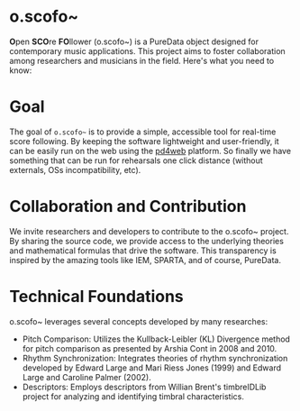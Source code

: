 # o.scofo~

**O**pen **SCO**re **FO**llower (o.scofo~) is a PureData object designed for contemporary music applications. This project aims to foster collaboration among researchers and musicians in the field. Here's what you need to know:

# Goal

The goal of `o.scofo~` is to provide a simple, accessible tool for real-time score following. By keeping the software lightweight and user-friendly, it can be easily run on the web using the [pd4web](https://charlesneimog.github.io/pd4web/) platform. So finally we have something that can be run for rehearsals one click distance (without externals, OSs incompatibility, etc).

# Collaboration and Contribution

We invite researchers and developers to contribute to the o.scofo~ project. By sharing the source code, we provide access to the underlying theories and mathematical formulas that drive the software. This transparency is inspired by the amazing tools like IEM, SPARTA, and of course, PureData.

# Technical Foundations

o.scofo~ leverages several concepts developed by many researches:

* Pitch Comparison: Utilizes the Kullback-Leibler (KL) Divergence method for pitch comparison as presented by Arshia Cont in 2008 and 2010.
* Rhythm Synchronization: Integrates theories of rhythm synchronization developed by Edward Large and Mari Riess Jones (1999) and Edward Large and Caroline Palmer (2002).
* Descriptors: Employs descriptors from Willian Brent's timbreIDLib project for analyzing and identifying timbral characteristics.
